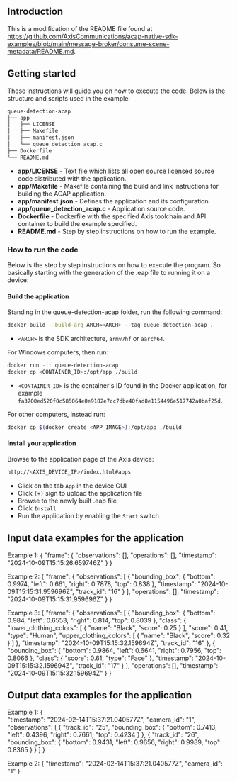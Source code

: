 ## Introduction

This is a modification of the README file found at https://github.com/AxisCommunications/acap-native-sdk-examples/blob/main/message-broker/consume-scene-metadata/README.md.

## Getting started

These instructions will guide you on how to execute the code. Below is the
structure and scripts used in the example:

```sh
queue-detection-acap
├── app
│   ├── LICENSE
│   ├── Makefile
│   ├── manifest.json
│   └── queue_detection_acap.c
├── Dockerfile
└── README.md
```

- **app/LICENSE** - Text file which lists all open source licensed source code distributed with the application.
- **app/Makefile** - Makefile containing the build and link instructions for building the ACAP application.
- **app/manifest.json** - Defines the application and its configuration.
- **app/queue_detection_acap.c** - Application source code.
- **Dockerfile** - Dockerfile with the specified Axis toolchain and API container to build the example specified.
- **README.md** - Step by step instructions on how to run the example.

### How to run the code

Below is the step by step instructions on how to execute the program. So
basically starting with the generation of the .eap file to running it on a
device:

#### Build the application

Standing in the queue-detection-acap folder, run the following command:

```sh
docker build --build-arg ARCH=<ARCH> --tag queue-detection-acap .
```

- `<ARCH>` is the SDK architecture, `armv7hf` or `aarch64`.

For Windows computers, then run:

```sh
docker run -it queue-detection-acap
docker cp <CONTAINER_ID>:/opt/app ./build
```

- `<CONTAINER_ID>` is the container's ID found in the Docker application, for example `fa3700ed520f0c585064e0e9182e7cc7dbe40fad8e1154496e517742a0baf25d`.

For other computers, instead run:

```sh
docker cp $(docker create <APP_IMAGE>):/opt/app ./build
```

#### Install your application

Browse to the application page of the Axis device:

```sh
http://<AXIS_DEVICE_IP>/index.html#apps
```

- Click on the tab `App` in the device GUI
- Click `(+)` sign to upload the application file
- Browse to the newly built .eap file
- Click `Install`
- Run the application by enabling the `Start` switch

## Input data examples for the application

Example 1:
{
    "frame": {
        "observations": [],
        "operations": [],
        "timestamp": "2024-10-09T15:15:26.659746Z"
    }
}

Example 2:
{
    "frame": {
        "observations": [
            {
                "bounding_box": {
                    "bottom": 0.9974,
                    "left": 0.661,
                    "right": 0.7878,
                    "top": 0.838
                },
                "timestamp": "2024-10-09T15:15:31.959696Z",
                "track_id": "16"
            }
        ],
        "operations": [],
        "timestamp": "2024-10-09T15:15:31.959696Z"
    }
}

Example 3:
{
    "frame": {
        "observations": [
            {
                "bounding_box": {
                    "bottom": 0.984,
                    "left": 0.6553,
                    "right": 0.814,
                    "top": 0.8039
                },
                "class": {
                    "lower_clothing_colors": [
                        {
                            "name": "Black",
                            "score": 0.25
                        }
                    ],
                    "score": 0.41,
                    "type": "Human",
                    "upper_clothing_colors": [
                        {
                            "name": "Black",
                            "score": 0.32
                        }
                    ]
                },
                "timestamp": "2024-10-09T15:15:32.159694Z",
                "track_id": "16"
            },
            {
                "bounding_box": {
                    "bottom": 0.9864,
                    "left": 0.6641,
                    "right": 0.7956,
                    "top": 0.8066
                },
                "class": {
                    "score": 0.61,
                    "type": "Face"
                },
                "timestamp": "2024-10-09T15:15:32.159694Z",
                "track_id": "17"
            }
        ],
        "operations": [],
        "timestamp": "2024-10-09T15:15:32.159694Z"
    }
}

## Output data examples for the application

Example 1:
{    
   "timestamp": "2024-02-14T15:37:21.040577Z",
   "camera_id": "1",
   "observations": [
      {
         "track_id": "25",
         "bounding_box": {
            "bottom": 0.7413,
            "left": 0.4396,
            "right": 0.7661,
            "top": 0.4234
         }
      },
      {
         "track_id": "26",
         "bounding_box": {
            "bottom": 0.9431,
            "left": 0.9656,
            "right": 0.9989,
            "top": 0.8365
         }
      }
   ]
}

Example 2:
{
   "timestamp": "2024-02-14T15:37:21.040577Z",
   "camera_id": "1"
}